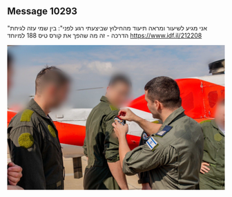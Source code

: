 ## Message 10293

"אני מגיע לשיעור ומראה תיעוד מהחילוץ שביצעתי רגע לפני":
בין שמי עזה לגיחת הדרכה - זה מה שהפך את קורס טיס 188 למיוחד
https://www.idf.il/212208

![Photo](./10293/10293_photo.jpg)
